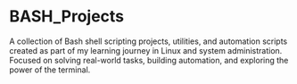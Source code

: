 # BASH_Projects
A collection of Bash shell scripting projects, utilities, and automation scripts created as part of my learning journey in Linux and system administration. Focused on solving real-world tasks, building automation, and exploring the power of the terminal.
